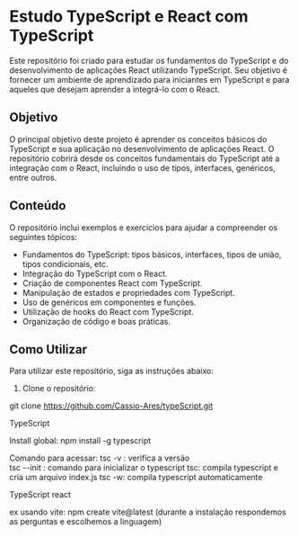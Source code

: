 # Estudo TypeScript e React com TypeScript

Este repositório foi criado para estudar os fundamentos do TypeScript e do desenvolvimento de aplicações React utilizando TypeScript. Seu objetivo é fornecer um ambiente de aprendizado para iniciantes em TypeScript e para aqueles que desejam aprender a integrá-lo com o React.

## Objetivo

O principal objetivo deste projeto é aprender os conceitos básicos do TypeScript e sua aplicação no desenvolvimento de aplicações React. O repositório cobrirá desde os conceitos fundamentais do TypeScript até a integração com o React, incluindo o uso de tipos, interfaces, genéricos, entre outros.

## Conteúdo

O repositório inclui exemplos e exercícios para ajudar a compreender os seguintes tópicos:

- Fundamentos do TypeScript: tipos básicos, interfaces, tipos de união, tipos condicionais, etc.
- Integração do TypeScript com o React.
- Criação de componentes React com TypeScript.
- Manipulação de estados e propriedades com TypeScript.
- Uso de genéricos em componentes e funções.
- Utilização de hooks do React com TypeScript.
- Organização de código e boas práticas.

## Como Utilizar

Para utilizar este repositório, siga as instruções abaixo:

1. Clone o repositório:

git clone https://github.com/Cassio-Ares/typeScript.git

TypeScript 

Install global: npm install -g typescript

Comando para acessar:
 tsc -v : verifica a versão  
 tsc --init : comando para inicializar o typescript
 tsc:  compila typescript e cria um arquivo index.js 
 tsc -w: compila typescript automaticamente


 TypeScript react

 ex usando vite: npm create vite@latest (durante a instalação respondemos as perguntas e escolhemos a linguagem)

